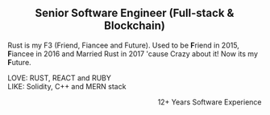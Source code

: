 <h2 align="center"> Senior Software Engineer (Full-stack & Blockchain) </h2>

Rust is my F3 (Friend, Fiancee and Future). Used to be **F**riend in 2015, **F**iancee in 2016 and Married Rust in 2017 'cause Crazy about it! Now its my **F**uture.</br>

LOVE: RUST, REACT and RUBY </br>
LIKE: Solidity, C++ and MERN stack

<p align="right">12+ Years Software Experience</p>
